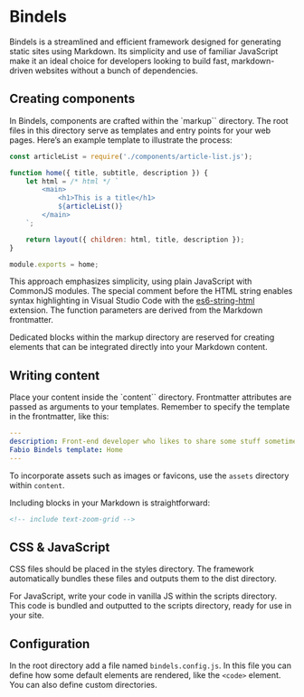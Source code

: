 # Bindels

Bindels is a streamlined and efficient framework designed for generating static
sites using Markdown. Its simplicity and use of familiar JavaScript make it an
ideal choice for developers looking to build fast, markdown-driven websites
without a bunch of dependencies.

## Creating components

In Bindels, components are crafted within the `markup`` directory. The root
files in this directory serve as templates and entry points for your web pages.
Here’s an example template to illustrate the process:

```js
const articleList = require('./components/article-list.js');

function home({ title, subtitle, description }) {
	let html = /* html */ `
		<main>
			<h1>This is a title</h1>
			${articleList()}
		</main>
	`;

	return layout({ children: html, title, description });
}

module.exports = home;
```

This approach emphasizes simplicity, using plain JavaScript with CommonJS
modules. The special comment before the HTML string enables syntax highlighting
in Visual Studio Code with the
[es6-string-html](https://marketplace.visualstudio.com/items?itemName=Tobermory.es6-string-html)
extension. The function parameters are derived from the Markdown frontmatter.

Dedicated blocks within the markup directory are reserved for creating elements
that can be integrated directly into your Markdown content.

## Writing content

Place your content inside the `content`` directory. Frontmatter attributes are
passed as arguments to your templates. Remember to specify the template in the
frontmatter, like this:

```yaml
---
description: Front-end developer who likes to share some stuff sometimes title:
Fabio Bindels template: Home
---
```

To incorporate assets such as images or favicons, use the `assets` directory
within `content`.

Including blocks in your Markdown is straightforward:

```html
<!-- include text-zoom-grid -->
```

## CSS & JavaScript

CSS files should be placed in the styles directory. The framework automatically
bundles these files and outputs them to the dist directory.

For JavaScript, write your code in vanilla JS within the scripts directory. This
code is bundled and outputted to the scripts directory, ready for use in your
site.

## Configuration

In the root directory add a file named `bindels.config.js`. In this file you can
define how some default elements are rendered, like the `<code>` element. You
can also define custom directories.
